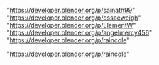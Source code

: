 "https://developer.blender.org/p/sainath99"
"https://developer.blender.org/p/essaeweigh"
"https://developer.blender.org/p/ElementW"
"https://developer.blender.org/p/angelmercy456"
"https://developer.blender.org/p/raincole"
 
"https://developer.blender.org/p/raincole"
 
